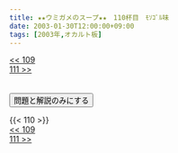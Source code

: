 ```yaml
---
title: ★★ウミガメのスープ★★　110杯目　ﾓｿｺﾞﾙ味
date: 2003-01-30T12:00:00+09:00
tags: [2003年,オカルト板]
---
```

<div class="th_left"><a href="../109"><< 109</a></div>
<div class="th_right"><a href="../111">111 >></a></div>
<br><br>
<script src="../../js/cupsoup.js"></script>
<form>
<input type="button" value="問題と解説のみにする" onClick="toggleCupsoup()">
</form>
{{< 110 >}}
<div class="th_left"><a href="../109"><< 109</a></div>
<div class="th_right"><a href="../111">111 >></a></div>